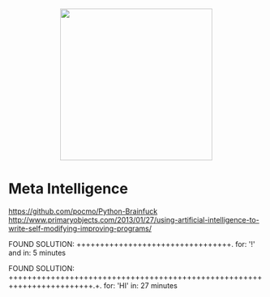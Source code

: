 <h3 align="center">
  <img src="assets/face_generator_icon_web.png" width="300">
</h3>

# Meta Intelligence

https://github.com/pocmo/Python-Brainfuck
http://www.primaryobjects.com/2013/01/27/using-artificial-intelligence-to-write-self-modifying-improving-programs/

FOUND SOLUTION: +++++++++++++++++++++++++++++++++. for: '!' and in: 5 minutes

FOUND SOLUTION: ++++++++++++++++++++++++++++++++++++++++++++++++++++++++++++++++++++++++.+. for: 'HI'  in: 27 minutes